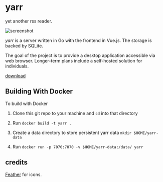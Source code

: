 # yarr

yet another rss reader.

![screenshot](https://github.com/nkanaev/yarr/blob/master/artwork/promo.png?raw=true)

*yarr* is a server written in Go with the frontend in Vue.js. The storage is backed by SQLite.

The goal of the project is to provide a desktop application accessible via web browser.
Longer-term plans include a self-hosted solution for individuals.

[download](https://github.com/nkanaev/yarr/releases/latest)

## Building With Docker

To build with Docker

1. Clone this git repo to your machine and `cd` into that directory

2. Run `docker build -t yarr .`

3. Create a data directory to store persistent yarr data `mkdir $HOME/yarr-data`

4. Run `docker run -p 7070:7070 -v $HOME/yarr-data:/data/ yarr`

## credits

[Feather](http://feathericons.com/) for icons.
